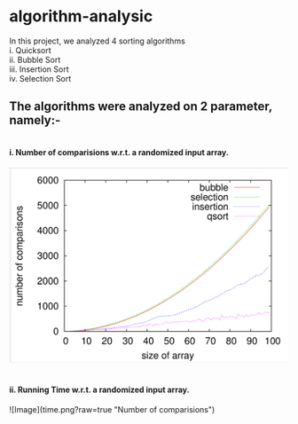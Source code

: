 # algorithm-analysic

In this project, we analyzed 4 sorting algorithms
<br>i. Quicksort
<br>ii. Bubble Sort
<br>iii. Insertion Sort
<br>iv. Selection Sort
<p>
<h2>The algorithms were analyzed on 2 parameter, namely:-</h2>
<h4><br>i. Number of comparisions w.r.t. a randomized input array.</h4>

![Image](noc.png?raw=true "Number of comparisions")
<br>
<h4>
<br>ii. Running Time w.r.t. a randomized input array.</h4>
![Image](time.png?raw=true "Number of comparisions")
<p>



